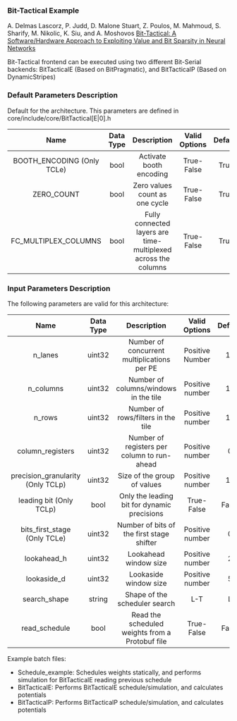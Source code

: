 ### Bit-Tactical Example

A. Delmas Lascorz, P. Judd, D. Malone Stuart, Z. Poulos, M. Mahmoud, S. Sharify, M. Nikolic, K. Siu, and A. Moshovos
[Bit-Tactical: A Software/Hardware Approach to Exploiting Value and Bit Sparsity in Neural Networks](https://dl.acm.org/citation.cfm?id=3304041)

Bit-Tactical frontend can be executed using two different Bit-Serial backends: BitTacticalE (Based on BitPragmatic), 
and BitTacticalP (Based on DynamicStripes)  


### Default Parameters Description   

Default for the architecture. This parameters are defined in core/include/core/BitTactical\[E|0\].h

| Name | Data Type | Description | Valid Options | Default |
|:---:|:---:|:---:|:---:|:---:|
| BOOTH_ENCODING (Only TCLe) | bool | Activate booth encoding | True-False | True |
| ZERO_COUNT | bool | Zero values count as one cycle | True-False | True | 
| FC_MULTIPLEX_COLUMNS | bool | Fully connected layers are time-multiplexed across the columns | True-False | True |
   
### Input Parameters Description    

The following parameters are valid for this architecture:

| Name | Data Type | Description | Valid Options | Default |
|:---:|:---:|:---:|:---:|:---:|
| n_lanes | uint32 | Number of concurrent multiplications per PE | Positive Number | 16 |
| n_columns | uint32 | Number of columns/windows in the tile | Positive number | 16 |
| n_rows | uint32 | Number of rows/filters in the tile | Positive number | 16 |
| column_registers | uint32 | Number of registers per column to run-ahead | Positive number | 0 |
| precision_granularity (Only TCLp) | uint32 | Size of the group of values | Positive number | 16 |
| leading bit (Only TCLp)| bool | Only the leading bit for dynamic precisions | True-False | False |
| bits_first_stage (Only TCLe)| uint32 | Number of bits of the first stage shifter | Positive number | 0 |
| lookahead_h |uint32 | Lookahead window size | Positive number | 2 |
| lookaside_d |uint32 | Lookaside window size | Positive number | 5 | 
| search_shape | string | Shape of the scheduler search | L-T | L |
| read_schedule | bool | Read the scheduled weights from a Protobuf file | True-False | False |


Example batch files:

*   Schedule_example: Schedules weights statically, and performs simulation for BitTacticalE reading previous schedule
*   BitTacticalE: Performs BitTacticalE schedule/simulation, and calculates potentials 
*   BitTacticalP: Performs BitTacticalP schedule/simulation, and calculates potentials 